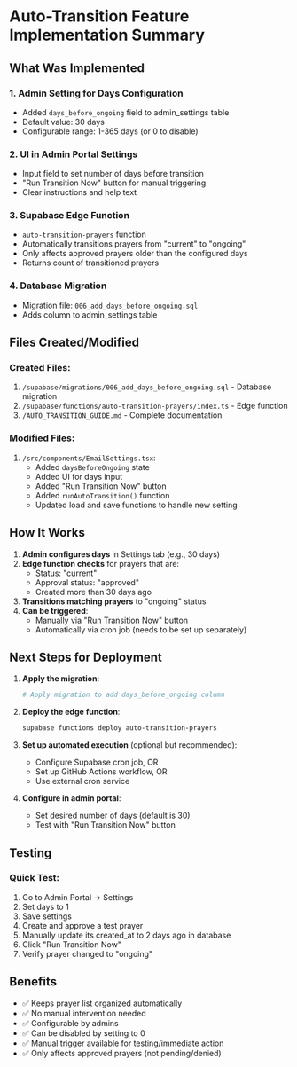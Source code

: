 # Auto-Transition Feature Implementation Summary

## What Was Implemented

### 1. **Admin Setting for Days Configuration**
   - Added `days_before_ongoing` field to admin_settings table
   - Default value: 30 days
   - Configurable range: 1-365 days (or 0 to disable)

### 2. **UI in Admin Portal Settings**
   - Input field to set number of days before transition
   - "Run Transition Now" button for manual triggering
   - Clear instructions and help text

### 3. **Supabase Edge Function**
   - `auto-transition-prayers` function
   - Automatically transitions prayers from "current" to "ongoing"
   - Only affects approved prayers older than the configured days
   - Returns count of transitioned prayers

### 4. **Database Migration**
   - Migration file: `006_add_days_before_ongoing.sql`
   - Adds column to admin_settings table

## Files Created/Modified

### Created Files:
1. `/supabase/migrations/006_add_days_before_ongoing.sql` - Database migration
2. `/supabase/functions/auto-transition-prayers/index.ts` - Edge function
3. `/AUTO_TRANSITION_GUIDE.md` - Complete documentation

### Modified Files:
1. `/src/components/EmailSettings.tsx`:
   - Added `daysBeforeOngoing` state
   - Added UI for days input
   - Added "Run Transition Now" button
   - Added `runAutoTransition()` function
   - Updated load and save functions to handle new setting

## How It Works

1. **Admin configures days** in Settings tab (e.g., 30 days)
2. **Edge function checks** for prayers that are:
   - Status: "current"
   - Approval status: "approved"
   - Created more than 30 days ago
3. **Transitions matching prayers** to "ongoing" status
4. **Can be triggered**:
   - Manually via "Run Transition Now" button
   - Automatically via cron job (needs to be set up separately)

## Next Steps for Deployment

1. **Apply the migration**:
   ```bash
   # Apply migration to add days_before_ongoing column
   ```

2. **Deploy the edge function**:
   ```bash
   supabase functions deploy auto-transition-prayers
   ```

3. **Set up automated execution** (optional but recommended):
   - Configure Supabase cron job, OR
   - Set up GitHub Actions workflow, OR
   - Use external cron service

4. **Configure in admin portal**:
   - Set desired number of days (default is 30)
   - Test with "Run Transition Now" button

## Testing

### Quick Test:
1. Go to Admin Portal → Settings
2. Set days to 1
3. Save settings
4. Create and approve a test prayer
5. Manually update its created_at to 2 days ago in database
6. Click "Run Transition Now"
7. Verify prayer changed to "ongoing"

## Benefits

- ✅ Keeps prayer list organized automatically
- ✅ No manual intervention needed
- ✅ Configurable by admins
- ✅ Can be disabled by setting to 0
- ✅ Manual trigger available for testing/immediate action
- ✅ Only affects approved prayers (not pending/denied)
